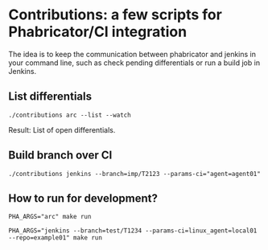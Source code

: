 # Contributions: a few scripts for Phabricator/CI integration

The idea is to keep the communication between phabricator and jenkins in your command line, such as check pending differentials or run a build job in Jenkins.


## List differentials

```
./contributions arc --list --watch 
```

Result: List of open differentials.

## Build branch over CI

```
./contributions jenkins --branch=imp/T2123 --params-ci="agent=agent01"
```


## How to run for development? 

```
PHA_ARGS="arc" make run
```

```
PHA_ARGS="jenkins --branch=test/T1234 --params-ci=linux_agent=local01 --repo=example01" make run
```